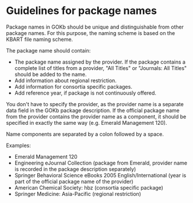 # Guidelines for package names

Package names in GOKb should be unique and distinguishable from other package names. For this purpose, the naming scheme is based on the KBART file naming scheme.

The package name should contain:

+ The package name assigned by the provider. If the package contains a complete list of titles from a provider, "All Titles" or "Journals: All Titles" should be added to the name.
+ Add information about regional restriction.
+ Add information for consortia specific packages.
+ Add reference year, if package is not continuously offered.

You don't have to specify the provider, as the provider name is a separate data field in the GOKb package description. If the official package name from  the provider contains the provider name as a component, it should be specified in exactly the same way (e.g. Emerald Management 120).

Name components are separated by a colon followed by a space.

Examples:

+ Emerald Management 120
+ Engineering eJournal Collection (package from Emerald, provider name is recorded in the package description separately)
+ Springer Behavioral Science eBooks 2005 English/International (year is part of the official package name of the provider)
+ American Chemical Society: hbz (consortia specific package)
+ Springer Medicine: Asia-Pacific (regional restriction)




